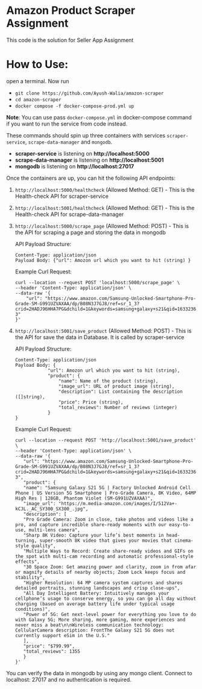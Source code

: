 # Amazon Product Scraper Assignment

This code is the solution for Seller App Assignment


# How to Use:
open a terminal. Now run
- `git clone https://github.com/Ayush-Walia/amazon-scraper`
- `cd amazon-scraper`
- `docker compose -f docker-compose-prod.yml up`

**Note**: You can use pass ```docker-compose.yml``` in docker-compose command if you want to run the service from code instead.

These commands should spin up three containers with services `scraper-service`, `scrape-data-manager` and `mongodb`.
- **scraper-service** is listening on **http://localhost:5000**
- **scrape-data-manager** is listening on **http://localhost:5001**
- **mongodb** is listening on **http://localhost:27017**

Once the containers are up, you can hit the following API endpoints:
1. `http://localhost:5000/healthcheck` (Allowed Method: GET) - This is the Health-check API for scraper-service
2. `http://localhost:5001/healthcheck` (Allowed Method: GET) - This is the Health-check API for scrape-data-manager
3. `http://localhost:5000/scrape_page` (Allowed Method: POST) - This is the API for scraping a page and storing the data in mongodb

   API Payload Structure:

    ```
    Content-Type: application/json
    Payload Body: {"url": Amozon url which you want to hit (string) }
    ```

   Example Curl Request:
    ```(JSON)
    curl --location --request POST 'localhost:5000/scrape_page' \
    --header 'Content-Type: application/json' \
    --data-raw '{
        "url": "https://www.amazon.com/Samsung-Unlocked-Smartphone-Pro-Grade-SM-G991UZVAXAA/dp/B08N3J7GJ8/ref=sr_1_3?crid=2HADJ96HHA7PG&dchild=1&keywords=samsung+galaxy+s21&qid=1633236578&sprefix=samsung+%2Caps%2C422&sr=8-3"
    }'
    ```

4. `http://localhost:5001/save_product` (Allowed Method: POST) - This is the API for save the data in Database. It is called by scraper-service

    API Payload Structure:

     ```
     Content-Type: application/json
     Payload Body: {
                 "url": Amozon url which you want to hit (string),
                 "product": {
                     "name": Name of the product (string),
                     "image_url": URL of product image (string),
                     "description": List containing the description ([]string),
                     "price": Price (string),
                     "total_reviews": Number of reviews (integer)
                 }
     }
     ```

     Example Curl Request:

     ```(JSON)
     curl --location --request POST 'http://localhost:5001/save_product' \
     --header 'Content-Type: application/json' \
     --data-raw '{
        "url": "https://www.amazon.com/Samsung-Unlocked-Smartphone-Pro-Grade-SM-G991UZVAXAA/dp/B08N3J7GJ8/ref=sr_1_3?crid=2HADJ96HHA7PG&dchild=1&keywords=samsung+galaxy+s21&qid=1633236578&sprefix=samsung+%2Caps%2C422&sr=8-3",
        "product": {
        "name": "Samsung Galaxy S21 5G | Factory Unlocked Android Cell Phone | US Version 5G Smartphone | Pro-Grade Camera, 8K Video, 64MP High Res | 128GB, Phantom Violet (SM-G991UZVAXAA)",
        "image_url": "https://m.media-amazon.com/images/I/512Va+-kCJL._AC_SY300_SX300_.jpg",
        "description": [
        "Pro Grade Camera: Zoom in close, take photos and videos like a pro, and capture incredible share-ready moments with our easy-to-use, multi-lens camera",
        "Sharp 8K Video: Capture your life’s best moments in head-turning, super-smooth 8K video that gives your movies that cinema-style quality",
        "Multiple Ways to Record: Create share-ready videos and GIFs on the spot with multi-cam recording and automatic professional-style effects",
        "30 Space Zoom: Get amazing power and clarity, zoom in from afar or magnify details of nearby objects; Zoom Lock keeps focus and stability",
        "Higher Resolution: 64 MP camera system captures and shares detailed portraits, stunning landscapes and crisp close-ups",
        "All Day Intelligent Battery: Intuitively manages your cellphone’s usage to conserve energy, so you can go all day without charging (based on average battery life under typical usage conditions)",
        "Power of 5G: Get next-level power for everything you love to do with Galaxy 5G; More sharing, more gaming, more experiences and never miss a beat\n\nWireless communication technology: CellularCamera description: FrontThe Galaxy S21 5G does not currently support eSim in the U.S."
        ],
        "price": "$799.99",
        "total_reviews": 1355
        }
     }'
     ```

You can verify the data in mongodb by using any mongo client. Connect to localhost: 27017 and no authentication is required.